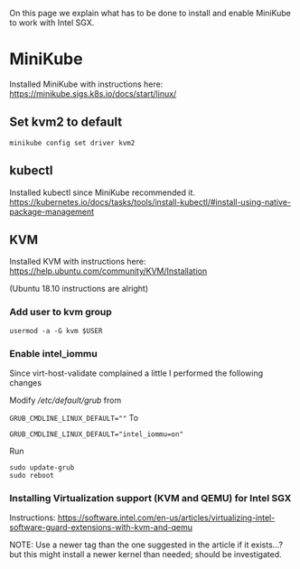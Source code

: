 On this page we explain what has to be done to install and enable MiniKube to work with Intel SGX.

# MiniKube

Installed MiniKube with instructions here: <https://minikube.sigs.k8s.io/docs/start/linux/>

## Set kvm2 to default

`minikube config set driver kvm2`

## kubectl

Installed kubectl since MiniKube recommended it. <https://kubernetes.io/docs/tasks/tools/install-kubectl/#install-using-native-package-management>

## KVM

Installed KVM with instructions here: <https://help.ubuntu.com/community/KVM/Installation>

(Ubuntu 18.10 instructions are alright)

### Add user to kvm group
`usermod -a -G kvm $USER`

### Enable intel\_iommu

Since virt-host-validate complained a little I performed the following changes

Modify _/etc/default/grub_ from

`GRUB_CMDLINE_LINUX_DEFAULT=""`
To

`GRUB_CMDLINE_LINUX_DEFAULT="intel_iommu=on"`

Run
```
sudo update-grub
sudo reboot
```

### Installing Virtualization support (KVM and QEMU) for Intel SGX
Instructions: <https://software.intel.com/en-us/articles/virtualizing-intel-software-guard-extensions-with-kvm-and-qemu>

NOTE: Use a newer tag than the one suggested in the article if it exists...? but this might install a newer kernel than needed; should be investigated.
